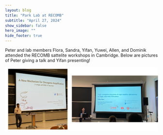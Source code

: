 ```yaml
---
layout: blog
title: "Park Lab at RECOMB"
subtitle: "April 27, 2024"
show_sidebar: false
hero_image: ""
hide_footer: true
---
```


Peter and lab members Flora, Sandra, Yifan, Yuwei, Allen, and Dominik attended the RECOMB sattelite workshops in Cambridge. Below are pictures of Peter giving a talk and Yifan presenting!

![Image](/img/news-images/copy_of_mugs_1.png)

